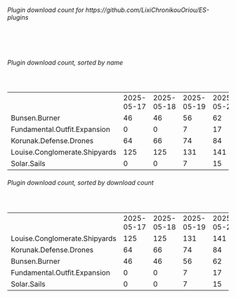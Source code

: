 <h6>Plugin download count for https://github.com/LixiChronikouOriou/ES-plugins</h6><br>
<br>
<h6>Plugin download count, sorted by name</h6><sub><sup><br>
<table>
	<tr>
		<td></td>
		<td>2025-05-17</td>
		<td>2025-05-18</td>
		<td>2025-05-19</td>
		<td>2025-05-20</td>
		<td>2025-05-21</td>
		<td>2025-05-22</td>
		<td>2025-05-23</td>
		<td>today +</td>
	</tr>
	<tr>
		<td>Bunsen.Burner</td>
		<td>46</td>
		<td>46</td>
		<td>56</td>
		<td>62</td>
		<td>65</td>
		<td>67</td>
		<td>69</td>
		<td>+ 2</td>
	</tr>
	<tr>
		<td>Fundamental.Outfit.Expansion</td>
		<td>0</td>
		<td>0</td>
		<td>7</td>
		<td>17</td>
		<td>22</td>
		<td>24</td>
		<td>24</td>
		<td></td>
	</tr>
	<tr>
		<td>Korunak.Defense.Drones</td>
		<td>64</td>
		<td>66</td>
		<td>74</td>
		<td>84</td>
		<td>88</td>
		<td>90</td>
		<td>90</td>
		<td></td>
	</tr>
	<tr>
		<td>Louise.Conglomerate.Shipyards</td>
		<td>125</td>
		<td>125</td>
		<td>131</td>
		<td>141</td>
		<td>146</td>
		<td>148</td>
		<td>148</td>
		<td></td>
	</tr>
	<tr>
		<td>Solar.Sails</td>
		<td>0</td>
		<td>0</td>
		<td>7</td>
		<td>15</td>
		<td>17</td>
		<td>19</td>
		<td>19</td>
		<td></td>
	</tr>
</table>
</sub></sup>
<h6>Plugin download count, sorted by download count</h6><sub><sup><br>
<table>
	<tr>
		<td></td>
		<td>2025-05-17</td>
		<td>2025-05-18</td>
		<td>2025-05-19</td>
		<td>2025-05-20</td>
		<td>2025-05-21</td>
		<td>2025-05-22</td>
		<td>2025-05-23</td>
		<td>today +</td>
	</tr>
	<tr>
		<td>Louise.Conglomerate.Shipyards</td>
		<td>125</td>
		<td>125</td>
		<td>131</td>
		<td>141</td>
		<td>146</td>
		<td>148</td>
		<td>148</td>
		<td></td>
	</tr>
	<tr>
		<td>Korunak.Defense.Drones</td>
		<td>64</td>
		<td>66</td>
		<td>74</td>
		<td>84</td>
		<td>88</td>
		<td>90</td>
		<td>90</td>
		<td></td>
	</tr>
	<tr>
		<td>Bunsen.Burner</td>
		<td>46</td>
		<td>46</td>
		<td>56</td>
		<td>62</td>
		<td>65</td>
		<td>67</td>
		<td>69</td>
		<td>+ 2</td>
	</tr>
	<tr>
		<td>Fundamental.Outfit.Expansion</td>
		<td>0</td>
		<td>0</td>
		<td>7</td>
		<td>17</td>
		<td>22</td>
		<td>24</td>
		<td>24</td>
		<td></td>
	</tr>
	<tr>
		<td>Solar.Sails</td>
		<td>0</td>
		<td>0</td>
		<td>7</td>
		<td>15</td>
		<td>17</td>
		<td>19</td>
		<td>19</td>
		<td></td>
	</tr>
</table>
</sub></sup>
